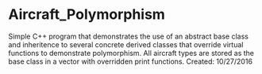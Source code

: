 # Aircraft_Polymorphism
Simple C++ program that demonstrates the use of an abstract base class and inheritence to several concrete derived classes that override virtual functions to demonstrate polymorphism.  All aircraft types are stored as the base class in a vector with overridden print functions.  Created: 10/27/2016
